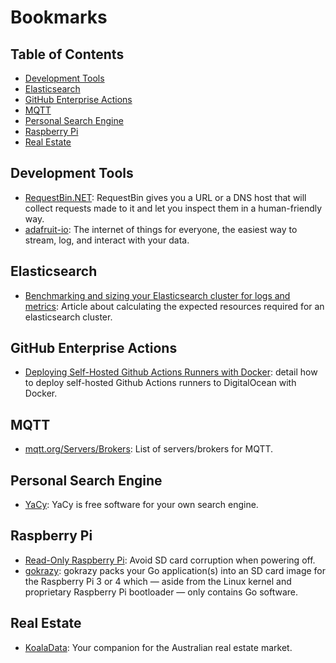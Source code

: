 # Bookmarks

## Table of Contents

- [Development Tools](#development-tools)
- [Elasticsearch](#elasticsearch)
- [GitHub Enterprise Actions](#github-enterprise-actions)
- [MQTT](#mqtt)
- [Personal Search Engine](#personal-search-engine)
- [Raspberry Pi](#raspberry-pi)
- [Real Estate](#real-estate)

## Development Tools

- [RequestBin.NET](https://requestbin.net/): RequestBin gives you a URL or a DNS host that will collect requests made to it and let you inspect them in a human-friendly way.
- [adafruit-io](https://io.adafruit.com/): The internet of things for everyone, the easiest way to stream, log, and interact with your data.

## Elasticsearch

- [Benchmarking and sizing your Elasticsearch cluster for logs and metrics](https://www.elastic.co/blog/benchmarking-and-sizing-your-elasticsearch-cluster-for-logs-and-metrics): Article about calculating the expected resources required for an elasticsearch cluster.

## GitHub Enterprise Actions

- [Deploying Self-Hosted Github Actions Runners with Docker](https://testdriven.io/blog/github-actions-docker/): detail how to deploy self-hosted Github Actions runners to DigitalOcean with Docker.

## MQTT

- [mqtt.org/Servers/Brokers](https://github.com/mqtt/mqtt.org/wiki/servers): List of servers/brokers for MQTT.

## Personal Search Engine

- [YaCy](https://github.com/yacy/yacy_search_server): YaCy is free software for your own search engine.

## Raspberry Pi

- [Read-Only Raspberry Pi](https://learn.adafruit.com/read-only-raspberry-pi/): Avoid SD card corruption when powering off.
- [gokrazy](https://github.com/gokrazy/gokrazy): gokrazy packs your Go application(s) into an SD card image for the Raspberry Pi 3 or 4 which — aside from the Linux kernel and proprietary Raspberry Pi bootloader — only contains Go software.

## Real Estate

- [KoalaData](https://koaladata.com.au/): Your companion for the Australian real estate market.
